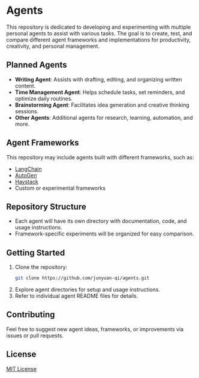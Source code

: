# Agents

This repository is dedicated to developing and experimenting with multiple personal agents to assist with various tasks. The goal is to create, test, and compare different agent frameworks and implementations for productivity, creativity, and personal management.

## Planned Agents

- **Writing Agent**: Assists with drafting, editing, and organizing written content.
- **Time Management Agent**: Helps schedule tasks, set reminders, and optimize daily routines.
- **Brainstorming Agent**: Facilitates idea generation and creative thinking sessions.
- **Other Agents**: Additional agents for research, learning, automation, and more.

## Agent Frameworks

This repository may include agents built with different frameworks, such as:
- [LangChain](https://github.com/langchain-ai/langchain)
- [AutoGen](https://github.com/microsoft/autogen)
- [Haystack](https://github.com/deepset-ai/haystack)
- Custom or experimental frameworks

## Repository Structure

- Each agent will have its own directory with documentation, code, and usage instructions.
- Framework-specific experiments will be organized for easy comparison.

## Getting Started

1. Clone the repository:
	```bash
	git clone https://github.com/junyuan-qi/agents.git
	```
2. Explore agent directories for setup and usage instructions.
3. Refer to individual agent README files for details.

## Contributing

Feel free to suggest new agent ideas, frameworks, or improvements via issues or pull requests.

## License

[MIT License](LICENSE)

